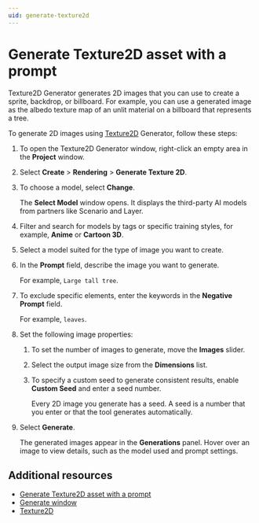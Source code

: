 ```yaml
---
uid: generate-texture2d
---
```


# Generate Texture2D asset with a prompt

Texture2D Generator generates 2D images that you can use to create a sprite, backdrop, or billboard. For example, you can use a generated image as the albedo texture map of an unlit material on a billboard that represents a tree.

To generate 2D images using [Texture2D](https://docs.unity3d.com/6000.0/Documentation/ScriptReference/Texture2D.html) Generator, follow these steps:

1. To open the Texture2D Generator window, right-click an empty area in the **Project** window.
1. Select **Create** > **Rendering** > **Generate Texture 2D**.
1. To choose a model, select **Change**.

   The **Select Model** window opens. It displays the third-party AI models from partners like Scenario and Layer. 
1. Filter and search for models by tags or specific training styles, for example, **Anime** or **Cartoon 3D**. 
1. Select a model suited for the type of image you want to create.
1. In the **Prompt** field, describe the image you want to generate.

   For example, `Large tall tree`.

1. To exclude specific elements, enter the keywords in the **Negative Prompt** field.

   For example, `leaves`.
1. Set the following image properties:

   1. To set the number of images to generate, move the **Images** slider.
   1. Select the output image size from the **Dimensions** list.
   1. To specify a custom seed to generate consistent results, enable **Custom Seed** and enter a seed number.
   
      Every 2D image you generate has a seed. A seed is a number that you enter or that the tool generates automatically. 
1. Select **Generate**.

   The generated images appear in the **Generations** panel. Hover over an image to view details, such as the model used and prompt settings.

## Additional resources

* [Generate Texture2D asset with a prompt](xref:generate-texture2d)
* [Generate window](xref:generate-window)
* [Texture2D](https://docs.unity3d.com/6000.0/Documentation/ScriptReference/Texture2D.html)